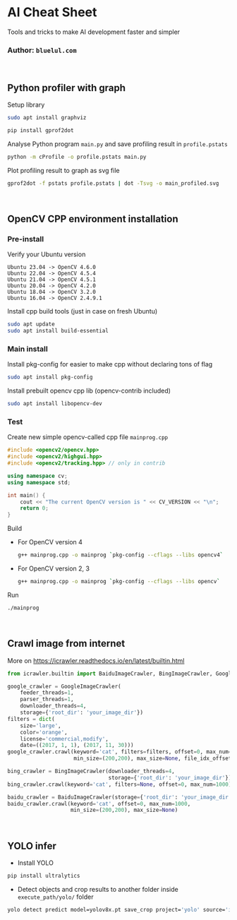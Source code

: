 # AI Cheat Sheet
Tools and tricks to make AI development faster and simpler

### Author: `bluelul.com`

<br>

## Python profiler with graph
Setup library
```bash
sudo apt install graphviz
```
```bash
pip install gprof2dot
```
Analyse Python program `main.py` and save profiling result in `profile.pstats`
```bash
python -m cProfile -o profile.pstats main.py
```
Plot profiling result to graph as svg file
```bash
gprof2dot -f pstats profile.pstats | dot -Tsvg -o main_profiled.svg
```

<br>

## OpenCV CPP environment installation
### Pre-install
Verify your Ubuntu version
```
Ubuntu 23.04 -> OpenCV 4.6.0
Ubuntu 22.04 -> OpenCV 4.5.4
Ubuntu 21.04 -> OpenCV 4.5.1
Ubuntu 20.04 -> OpenCV 4.2.0
Ubuntu 18.04 -> OpenCV 3.2.0
Ubuntu 16.04 -> OpenCV 2.4.9.1
```
Install cpp build tools (just in case on fresh Ubuntu)
```bash
sudo apt update
sudo apt install build-essential
```
### Main install
Install pkg-config for easier to make cpp without declaring tons of flag
```bash
sudo apt install pkg-config
```
Install prebuilt opencv cpp lib (opencv-contrib included)
```bash
sudo apt install libopencv-dev
```
### Test
Create new simple opencv-called cpp file `mainprog.cpp`
```cpp
#include <opencv2/opencv.hpp>
#include <opencv2/highgui.hpp>
#include <opencv2/tracking.hpp> // only in contrib

using namespace cv;
using namespace std;

int main() {
    cout << "The current OpenCV version is " << CV_VERSION << "\n";
    return 0;
}
```
Build
- For OpenCV version 4
    ```bash
    g++ mainprog.cpp -o mainprog `pkg-config --cflags --libs opencv4`
    ```
- For OpenCV version 2, 3
    ```bash
    g++ mainprog.cpp -o mainprog `pkg-config --cflags --libs opencv`
    ```
Run
```bash
./mainprog
```

<br>

## Crawl image from internet
More on https://icrawler.readthedocs.io/en/latest/builtin.html
```python
from icrawler.builtin import BaiduImageCrawler, BingImageCrawler, GoogleImageCrawler

google_crawler = GoogleImageCrawler(
    feeder_threads=1,
    parser_threads=1,
    downloader_threads=4,
    storage={'root_dir': 'your_image_dir'})
filters = dict(
    size='large',
    color='orange',
    license='commercial,modify',
    date=((2017, 1, 1), (2017, 11, 30)))
google_crawler.crawl(keyword='cat', filters=filters, offset=0, max_num=1000,
                     min_size=(200,200), max_size=None, file_idx_offset=0)

bing_crawler = BingImageCrawler(downloader_threads=4,
                                storage={'root_dir': 'your_image_dir'})
bing_crawler.crawl(keyword='cat', filters=None, offset=0, max_num=1000)

baidu_crawler = BaiduImageCrawler(storage={'root_dir': 'your_image_dir'})
baidu_crawler.crawl(keyword='cat', offset=0, max_num=1000,
                    min_size=(200,200), max_size=None)
```

<br>

## YOLO infer
- Install YOLO
```bash
pip install ultralytics
```
- Detect objects and crop results to another folder inside `execute_path/yolo/` folder
```bash
yolo detect predict model=yolov8x.pt save_crop project='yolo' source='input_folder_or_file'
```
